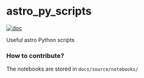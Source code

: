 # astro_py_scripts

[![doc](https://astro-py-scripts.readthedocs.io/en/latest/?badge=latest)](https://readthedocs.org/projects/astro-py-scripts/badge/?version=latest)

Useful astro Python scripts

### How to contribute?

The notebooks are stored in `docs/source/notebooks/`
